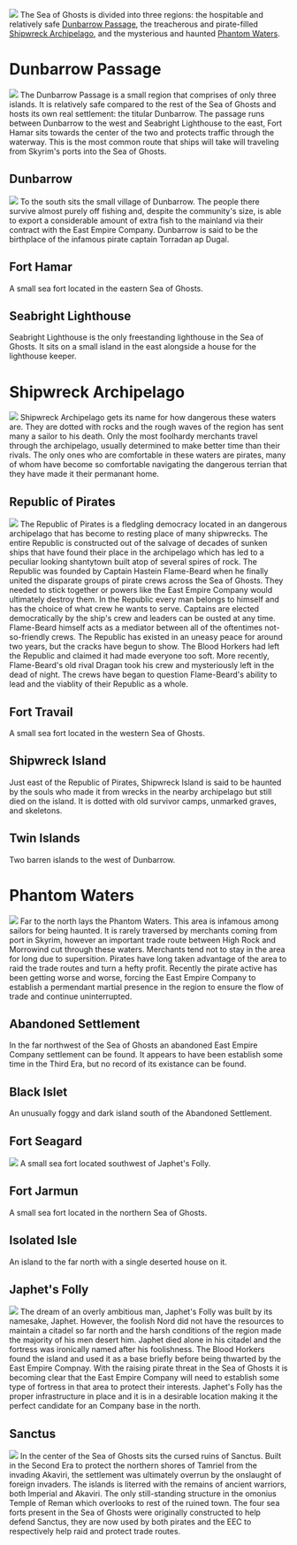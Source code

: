 
![](https://raw.githubusercontent.com/TateTaylorUSA/TateTaylorUSA/main/assets/images/northern-sea/WaterworldMap.png)
The Sea of Ghosts is divided into three regions: the hospitable and relatively safe [Dunbarrow Passage](https://github.com/TateTaylorUSA/The-Northern-Sea/blob/main/Docs/LOCATIONS.md#dunbarrow-passage), the treacherous and pirate-filled [Shipwreck Archipelago](https://github.com/TateTaylorUSA/The-Northern-Sea/blob/main/Docs/LOCATIONS.md#shipwreck-archipelago), and the mysterious and haunted [Phantom Waters](https://github.com/TateTaylorUSA/The-Northern-Sea/blob/main/Docs/LOCATIONS.md#phantom-waters).

# Dunbarrow Passage
![](https://raw.githubusercontent.com/TateTaylorUSA/TateTaylorUSA/main/assets/images/northern-sea/DunbarrowPassage.PNG)
The Dunbarrow Passage is a small region that comprises of only three islands. It is relatively safe compared to the rest of the Sea of Ghosts and hosts its own real settlement: the titular Dunbarrow. The passage runs between Dunbarrow to the west and Seabright Lighthouse to the east, Fort Hamar sits towards the center of the two and protects traffic through the waterway. This is the most common route that ships will take will traveling from Skyrim's ports into the Sea of Ghosts.

## Dunbarrow
![](https://github.com/TateTaylorUSA/TateTaylorUSA/raw/main/assets/images/northern-sea/ScreenShot213.png)
To the south sits the small village of Dunbarrow. The people there survive almost purely off fishing and, despite the community's size, is able to export a considerable amount of extra fish to the mainland via their contract with the East Empire Company. Dunbarrow is said to be the birthplace of the infamous pirate captain Torradan ap Dugal.

## Fort Hamar

A small sea fort located in the eastern Sea of Ghosts.

## Seabright Lighthouse

Seabright Lighthouse is the only freestanding lighthouse in the Sea of Ghosts. It sits on a small island in the east alongside a house for the lighthouse keeper.

# Shipwreck Archipelago
![](https://raw.githubusercontent.com/TateTaylorUSA/TateTaylorUSA/main/assets/images/northern-sea/ShipwreckIslands.PNG)
Shipwreck Archipelago gets its name for how dangerous these waters are. They are dotted with rocks and the rough waves of the region has sent many a sailor to his death. Only the most foolhardy merchants travel through the archipelago, usually determined to make better time than their rivals. The only ones who are comfortable in these waters are pirates, many of whom have become so comfortable navigating the dangerous terrian that they have made it their permanant home.

## Republic of Pirates
![](https://raw.githubusercontent.com/TateTaylorUSA/TateTaylorUSA/main/assets/images/northern-sea/RepublicofPirates.png)
The Republic of Pirates is a fledgling democracy located in an dangerous archipelago that has become to resting place of many shipwrecks. The entire Republic is constructed out of the salvage of decades of sunken ships that have found their place in the archipelago which has led to a peculiar looking shantytown built atop of several spires of rock. The Republic was founded by Captain Hastein Flame-Beard when he finally united the disparate groups of pirate crews across the Sea of Ghosts. They needed to stick together or powers like the East Empire Company would ultimately destroy them. In the Republic every man belongs to himself and has the choice of what crew he wants to serve. Captains are elected democratically by the ship's crew and leaders can be ousted at any time. Flame-Beard himself acts as a mediator between all of the oftentimes not-so-friendly crews. The Republic has existed in an uneasy peace for around two years, but the cracks have begun to show. The Blood Horkers had left the Republic and claimed it had made everyone too soft. More recently, Flame-Beard's old rival Dragan took his crew and mysteriously left in the dead of night. The crews have began to question Flame-Beard's ability to lead and the viablity of their Republic as a whole.

## Fort Travail

A small sea fort located in the western Sea of Ghosts.

## Shipwreck Island

Just east of the Republic of Pirates, Shipwreck Island is said to be haunted by the souls who made it from wrecks in the nearby archipelago but still died on the island. It is dotted with old survivor camps, unmarked graves, and skeletons.

## Twin Islands

Two barren islands to the west of Dunbarrow.

# Phantom Waters
![](https://raw.githubusercontent.com/TateTaylorUSA/TateTaylorUSA/main/assets/images/northern-sea/PhantomWaters.PNG)
Far to the north lays the Phantom Waters. This area is infamous among sailors for being haunted. It is rarely traversed by merchants coming from port in Skyrim, however an important trade route between High Rock and Morrowind cut through these waters. Merchants tend not to stay in the area for long due to supersition. Pirates have long taken advantage of the area to raid the trade routes and turn a hefty profit. Recently the pirate active has been getting worse and worse, forcing the East Empire Company to establish a permendant martial presence in the region to ensure the flow of trade and continue uninterrupted.

## Abandoned Settlement

In the far northwest of the Sea of Ghosts an abandoned East Empire Company settlement can be found. It appears to have been establish some time in the Third Era, but no record of its existance can be found.

## Black Islet

An unusually foggy and dark island south of the Abandoned Settlement.

## Fort Seagard
![](https://github.com/TateTaylorUSA/TateTaylorUSA/raw/main/assets/images/northern-sea/ScreenShot199.png)
A small sea fort located southwest of Japhet's Folly.

## Fort Jarmun
A small sea fort located in the northern Sea of Ghosts.

## Isolated Isle
An island to the far north with a single deserted house on it.

## Japhet's Folly
![](https://github.com/TateTaylorUSA/TateTaylorUSA/raw/main/assets/images/northern-sea/ScreenShot141.png)
The dream of an overly ambitious man, Japhet's Folly was built by its namesake, Japhet. However, the foolish Nord did not have the resources to maintain a citadel so far north and the harsh conditions of the region made the majority of his men desert him. Japhet died alone in his citadel and the fortress was ironically named after his foolishness. The Blood Horkers found the island and used it as a base briefly before being thwarted by the East Empire Compnay. With the raising pirate threat in the Sea of Ghosts it is becoming clear that the East Empire Company will need to establish some type of fortress in that area to protect their interests. Japhet's Folly has the proper infrastructure in place and it is in a desirable location making it the perfect candidate for an Company base in the north.

## Sanctus
![](https://raw.githubusercontent.com/TateTaylorUSA/TateTaylorUSA/main/assets/images/northern-sea/Sanctus.png)
In the center of the Sea of Ghosts sits the cursed ruins of Sanctus. Built in the Second Era to protect the northern shores of Tamriel from the invading Akaviri, the settlement was ultimately overrun by the onslaught of foreign invaders. The islands is literred with the remains of ancient warriors, both Imperial and Akaviri. The only still-standing structure in the omonius Temple of Reman which overlooks to rest of the ruined town. The four sea forts present in the Sea of Ghosts were originally constructed to help defend Sanctus, they are now used by both pirates and the EEC to respectively help raid and protect trade routes.
